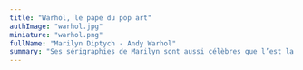 ```yaml
---
title: "Warhol, le pape du pop art"
authImage: "warhol.jpg"
miniature: "warhol.png"
fullName: "Marilyn Diptych - Andy Warhol"
summary: "Ses sérigraphies de Marilyn sont aussi célèbres que l’est la Joconde. Spirituel, provocateur, Andy Warhol va régner sur la « Factory », le lieu où l’ensemble des artistes de la scène newyorkaise viennent se révéler."
---
```

